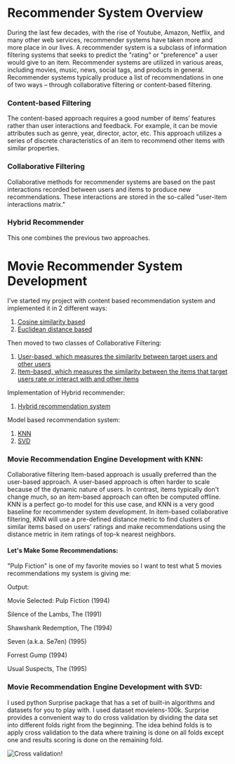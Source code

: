 # Recommender System Overview
During the last few decades, with the rise of Youtube, Amazon, Netflix, and many other web services, recommender systems have taken more and more place in our lives. A recommender system is a subclass of information filtering systems that seeks to predict the "rating" or "preference" a user would give to an item. Recommender systems are utilized in various areas, including movies, music, news, social tags, and products in general. Recommender systems typically produce a list of recommendations in one of two ways – through collaborative filtering or content-based filtering.

### Content-based Filtering
The content-based approach requires a good number of items’ features rather than user interactions and feedback. For example, it can be movie attributes such as genre, year, director, actor, etc. This approach utilizes a series of discrete characteristics of an item to recommend other items with similar properties.

### Collaborative Filtering
Collaborative methods for recommender systems are based on the past interactions recorded between users and items to produce new recommendations. These interactions are stored in the so-called "user-item interactions matrix."

### Hybrid Recommender
This one combines the previous two approaches.

# Movie Recommender System Development

I've started my project with content based recommendation system and implemented it in 2 different ways:
  1. [Cosine similarity based](https://github.com/tanyaryabov/ML/blob/master/Recommendation_System/Content_Based_Netflix_Recommender.ipynb)
  2. [Euclidean distance based](https://github.com/tanyaryabov/ML/blob/master/Recommendation_System/Content_Based_Netflix_Recommender__euc_sim.ipynb)
  
Then moved to two classes of Collaborative Filtering:  
  1. [User-based, which measures the similarity between target users and other users](https://github.com/tanyaryabov/ML/blob/master/Recommendation_System/RS_collaborative_filtering_user_based.ipynb)
  2. [Item-based, which measures the similarity between the items that target users rate or interact with and other items](https://github.com/tanyaryabov/ML/blob/master/Recommendation_System/RS_collaborative_filtering_item_based.ipynb)

Implementation of Hybrid recommender:
  1. [Hybrid recommendation system](https://github.com/tanyaryabov/ML/blob/master/Recommendation_System/Hybrid_recommendation_system.ipynb)
  
 Model based recommendation system:
  1. [KNN](https://github.com/tanyaryabov/ML/blob/master/Recommendation_System/Content_based_kNN.ipynb)
  2. [SVD](https://github.com/tanyaryabov/ML/blob/master/Recommendation_System/RS_colloborative_filtering_model_based.ipynb)

### Movie Recommendation Engine Development with KNN:

Collaborative filtering Item-based approach is usually preferred than the user-based approach. A user-based approach is often harder to scale because of the dynamic nature of users. In contrast, items typically don't change much, so an item-based approach can often be computed offline.
KNN is a perfect go-to model for this use case, and KNN is a very good baseline for recommender system development. In item-based collaborative filtering, KNN will use a pre-defined distance metric to find clusters of similar items based on users' ratings and make recommendations using the distance metric in item ratings of top-k nearest neighbors.

#### Let's Make Some Recommendations:
"Pulp Fiction" is one of my favorite movies so I want to test what 5 movies recommendations my system is giving me:

<p>Output:</p>
<p>Movie Selected:  Pulp Fiction (1994)</p>
<p>Silence of the Lambs, The (1991)</p>
<p>Shawshank Redemption, The (1994)</p>
<p>Seven (a.k.a. Se7en) (1995)</p>
<p>Forrest Gump (1994)</p>
<p>Usual Suspects, The (1995)</p>

### Movie Recommendation Engine Development with SVD:

I used python Surprise package that has a set of built-in algorithms and datasets for you to play with. I used dataset movielens-100k. Surprise provides a convenient way to do cross validation by dividing the data set into different folds right from the beginning. The idea behind folds is to apply cross validation to the data where training is done on all folds except one and results scoring is done on the remaining fold.

![Cross validation!](https://github.com/tanyaryabov/ML/issues/1#issue-856678824)

